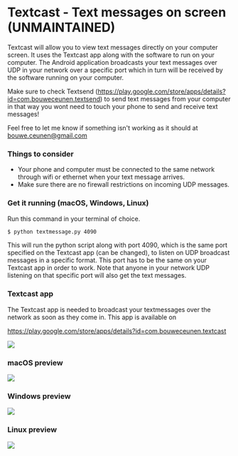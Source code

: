 # Textcast - Text messages on screen (UNMAINTAINED)

Textcast will allow you to view text messages directly on your computer screen. It uses the Textcast app along with the software to run on your computer. The Android application broadcasts your text messages over UDP in your network over a specific port which in turn will be received by the software running on your computer. 

Make sure to check Textsend (https://play.google.com/store/apps/details?id=com.bouweceunen.textsend) to send text messages from your computer in that way you wont need to touch your phone to send and receive text messages! 

Feel free to let me know if something isn't working as it should at bouwe.ceunen@gmail.com

### Things to consider
- Your phone and computer must be connected to the same network through wifi or ethernet when your text message arrives.
- Make sure there are no firewall restrictions on incoming UDP messages.

### Get it running (macOS, Windows, Linux)

Run this command in your terminal of choice.
```sh
$ python textmessage.py 4090
```
This will run the python script along with port 4090, which is the same port specified on the Textcast app (can be changed), to listen on UDP broadcast messages in a specific format. This port has to be the same on your Textcast app in order to work. Note that anyone in your network UDP listening on that specific port will also get the text messages.

### Textcast app

The Textcast app is needed to broadcast your textmessages over the network as soon as they come in. This app is available on 

https://play.google.com/store/apps/details?id=com.bouweceunen.textcast

[![](http://www.bouweceunen.com/textcast/textcast.png)](http://www.bouweceunen.com/textcast/textcast.png)

### macOS preview
[![](http://www.bouweceunen.com/textcast/macOS.png)](http://www.bouweceunen.com/textcast/macOS.png)
### Windows preview
[![](http://www.bouweceunen.com/textcast/windows.png)](http://www.bouweceunen.com/textcast/windows.png)
### Linux preview
 [![](http://www.bouweceunen.com/textcast/linux.png)](http://www.bouweceunen.com/textcast/linux.png)
